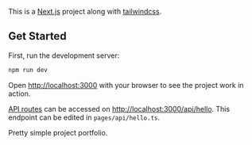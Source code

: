 This is a [Next.js](https://nextjs.org/) project along with [tailwindcss](https://tailwindcss.com/).

## Get Started

First, run the development server:

```bash
npm run dev
```

Open [http://localhost:3000](http://localhost:3000) with your browser to see the project work in action.

[API routes](https://nextjs.org/docs/api-routes/introduction) can be accessed on [http://localhost:3000/api/hello](http://localhost:3000/api/hello). This endpoint can be edited in `pages/api/hello.ts`.

Pretty simple project portfolio.